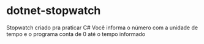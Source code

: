 # dotnet-stopwatch
Stopwatch criado pra praticar C#
Você informa o número com a unidade de tempo e o programa conta de 0 até o tempo informado
